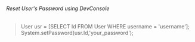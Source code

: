 
###### Reset User's Password using DevConsole
> User usr = [SELECT Id FROM User WHERE username = 'username']; <br/>
> System.setPassword(usr.Id,'your_password');
